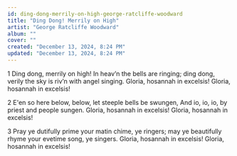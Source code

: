 ```yaml
---
id: ding-dong-merrily-on-high-george-ratcliffe-woodward
title: "Ding Dong! Merrily on High"
artist: "George Ratcliffe Woodward"
album: ""
cover: ""
created: "December 13, 2024, 8:24 PM"
updated: "December 13, 2024, 8:24 PM"
---
```



1 Ding dong, merrily on high!
In heav’n the bells are ringing;
ding dong, verily the sky
is riv’n with angel singing.
Gloria, hosannah in excelsis!
Gloria, hosannah in excelsis!


2 E'en so here below, below,
let steeple bells be swungen,
And io, io, io,
by priest and people sungen.
Gloria, hosannah in excelsis!
Gloria, hosannah in excelsis!


3 Pray ye dutifully prime
your matin chime, ye ringers;
may ye beautifully rhyme
your evetime song, ye singers.
Gloria, hosannah in excelsis!
Gloria, hosannah in excelsis!